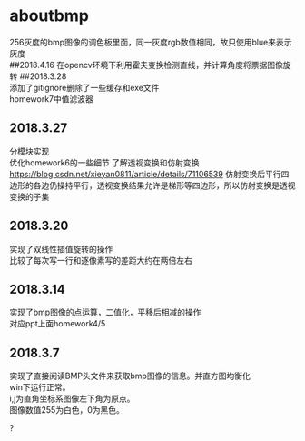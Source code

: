 # aboutbmp

256灰度的bmp图像的调色板里面，同一灰度rgb数值相同，故只使用blue来表示灰度   
##2018.4.16
在opencv环境下利用霍夫变换检测直线，并计算角度将票据图像旋转
##2018.3.28  
添加了gitignore删除了一些缓存和exe文件  
homework7中值滤波器  
## 2018.3.27  
分模块实现  
优化homework6的一些细节
了解透视变换和仿射变换
https://blog.csdn.net/xieyan0811/article/details/71106539
仿射变换后平行四边形的各边仍操持平行，透视变换结果允许是梯形等四边形，所以仿射变换是透视变换的子集  

## 2018.3.20   
实现了双线性插值旋转的操作  
比较了每次写一行和逐像素写的差距大约在两倍左右  

## 2018.3.14  
实现了bmp图像的点运算，二值化，平移后相减的操作  
对应ppt上面homework4/5  

## 2018.3.7  
实现了直接阅读BMP头文件来获取bmp图像的信息。并直方图均衡化  
win下运行正常。  
i,j为直角坐标系图像左下角为原点。  
图像数值255为白色，0为黑色。 



?
